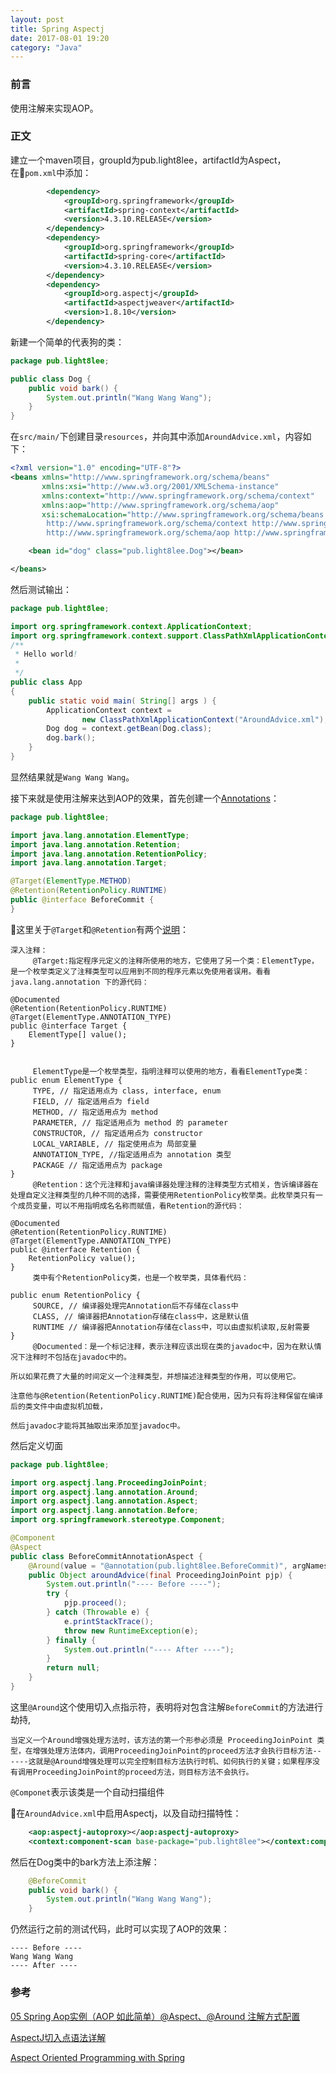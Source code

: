 ```yaml
---
layout: post
title: Spring Aspectj
date: 2017-08-01 19:20
category: "Java"
---
```


### 前言

使用注解来实现AOP。

### 正文

建立一个maven项目，groupId为pub.light8lee，artifactId为Aspect，在`pom.xml`中添加：

```xml
        <dependency>
            <groupId>org.springframework</groupId>
            <artifactId>spring-context</artifactId>
            <version>4.3.10.RELEASE</version>
        </dependency>
        <dependency>
            <groupId>org.springframework</groupId>
            <artifactId>spring-core</artifactId>
            <version>4.3.10.RELEASE</version>
        </dependency>
        <dependency>
            <groupId>org.aspectj</groupId>
            <artifactId>aspectjweaver</artifactId>
            <version>1.8.10</version>
        </dependency>
```

新建一个简单的代表狗的类：

```java
package pub.light8lee;

public class Dog {
    public void bark() {
        System.out.println("Wang Wang Wang");
    }
}
```

在`src/main/`下创建目录`resources`，并向其中添加`AroundAdvice.xml`，内容如下：

```xml
<?xml version="1.0" encoding="UTF-8"?>
<beans xmlns="http://www.springframework.org/schema/beans"
       xmlns:xsi="http://www.w3.org/2001/XMLSchema-instance"
       xmlns:context="http://www.springframework.org/schema/context"
       xmlns:aop="http://www.springframework.org/schema/aop"
       xsi:schemaLocation="http://www.springframework.org/schema/beans http://www.springframework.org/schema/beans/spring-beans.xsd
        http://www.springframework.org/schema/context http://www.springframework.org/schema/context/spring-context.xsd
        http://www.springframework.org/schema/aop http://www.springframework.org/schema/aop/spring-aop.xsd">

    <bean id="dog" class="pub.light8lee.Dog"></bean>

</beans>
```

然后测试输出：

```java
package pub.light8lee;

import org.springframework.context.ApplicationContext;
import org.springframework.context.support.ClassPathXmlApplicationContext;
/**
 * Hello world!
 *
 */
public class App 
{
    public static void main( String[] args ) {
        ApplicationContext context =
                new ClassPathXmlApplicationContext("AroundAdvice.xml");
        Dog dog = context.getBean(Dog.class);
        dog.bark();
    }
}
```

显然结果就是`Wang Wang Wang`。

接下来就是使用注解来达到AOP的效果，首先创建一个[Annotations](http://docs.oracle.com/javase/1.5.0/docs/guide/language/annotations.html)：

```java
package pub.light8lee;

import java.lang.annotation.ElementType;
import java.lang.annotation.Retention;
import java.lang.annotation.RetentionPolicy;
import java.lang.annotation.Target;

@Target(ElementType.METHOD)
@Retention(RetentionPolicy.RUNTIME)
public @interface BeforeCommit {
}
```

这里关于`@Target`和`@Retention`有两个[说明](http://www.cnblogs.com/bingoidea/archive/2011/03/31/2000726.html)：

```
深入注释： 
     @Target:指定程序元定义的注释所使用的地方，它使用了另一个类：ElementType，是一个枚举类定义了注释类型可以应用到不同的程序元素以免使用者误用。看看java.lang.annotation 下的源代码： 

@Documented  
@Retention(RetentionPolicy.RUNTIME)  
@Target(ElementType.ANNOTATION_TYPE)  
public @interface Target {  
    ElementType[] value();  
} 


     ElementType是一个枚举类型，指明注释可以使用的地方，看看ElementType类： 
public enum ElementType {  
     TYPE, // 指定适用点为 class, interface, enum  
     FIELD, // 指定适用点为 field  
     METHOD, // 指定适用点为 method  
     PARAMETER, // 指定适用点为 method 的 parameter  
     CONSTRUCTOR, // 指定适用点为 constructor  
     LOCAL_VARIABLE, // 指定使用点为 局部变量  
     ANNOTATION_TYPE, //指定适用点为 annotation 类型  
     PACKAGE // 指定适用点为 package  
} 
     @Retention：这个元注释和java编译器处理注释的注释类型方式相关，告诉编译器在处理自定义注释类型的几种不同的选择，需要使用RetentionPolicy枚举类。此枚举类只有一个成员变量，可以不用指明成名名称而赋值，看Retention的源代码： 

@Documented  
@Retention(RetentionPolicy.RUNTIME)  
@Target(ElementType.ANNOTATION_TYPE)  
public @interface Retention {  
    RetentionPolicy value();  
} 
     类中有个RetentionPolicy类，也是一个枚举类，具体看代码： 

public enum RetentionPolicy {  
     SOURCE, // 编译器处理完Annotation后不存储在class中  
     CLASS, // 编译器把Annotation存储在class中，这是默认值  
     RUNTIME // 编译器把Annotation存储在class中，可以由虚拟机读取,反射需要  
} 
     @Documented：是一个标记注释，表示注释应该出现在类的javadoc中，因为在默认情况下注释时不包括在javadoc中的。 

所以如果花费了大量的时间定义一个注释类型，并想描述注释类型的作用，可以使用它。 

注意他与@Retention(RetentionPolicy.RUNTIME)配合使用，因为只有将注释保留在编译后的类文件中由虚拟机加载， 

然后javadoc才能将其抽取出来添加至javadoc中。 
```

然后定义切面

```java
package pub.light8lee;

import org.aspectj.lang.ProceedingJoinPoint;
import org.aspectj.lang.annotation.Around;
import org.aspectj.lang.annotation.Aspect;
import org.aspectj.lang.annotation.Before;
import org.springframework.stereotype.Component;

@Component
@Aspect
public class BeforeCommitAnnotationAspect {
    @Around(value = "@annotation(pub.light8lee.BeforeCommit)", argNames = "pjp")
    public Object aroundAdvice(final ProceedingJoinPoint pjp) {
        System.out.println("---- Before ----");
        try {
            pjp.proceed();
        } catch (Throwable e) {
            e.printStackTrace();
            throw new RuntimeException(e);
        } finally {
            System.out.println("---- After ----");
        }
        return null;
    }
}
```

这里`@Around`这个使用切入点指示符，表明将对包含注解`BeforeCommit`的方法进行劫持,

```
当定义一个Around增强处理方法时，该方法的第一个形参必须是 ProceedingJoinPoint 类型，在增强处理方法体内，调用ProceedingJoinPoint的proceed方法才会执行目标方法------这就是@Around增强处理可以完全控制目标方法执行时机、如何执行的关键；如果程序没有调用ProceedingJoinPoint的proceed方法，则目标方法不会执行。
```
`@Componet`表示该类是一个自动扫描组件

在`AroundAdvice.xml`中启用Aspectj，以及自动扫描特性：

```xml
    <aop:aspectj-autoproxy></aop:aspectj-autoproxy>
    <context:component-scan base-package="pub.light8lee"></context:component-scan>
```

然后在Dog类中的bark方法上添注解：

```java
    @BeforeCommit
    public void bark() {
        System.out.println("Wang Wang Wang");
    }
```

仍然运行之前的测试代码，此时可以实现了AOP的效果：

```
---- Before ----
Wang Wang Wang
---- After ----
```

### 参考

[05 Spring Aop实例（AOP 如此简单）@Aspect、@Around 注解方式配置](http://www.jianshu.com/p/9517c90db0d4)

[AspectJ切入点语法详解](http://sishuok.com/forum/posts/list/281.html)

[Aspect Oriented Programming with Spring](http://docs.spring.io/spring/docs/current/spring-framework-reference/html/aop.html#aop-ataspectj)